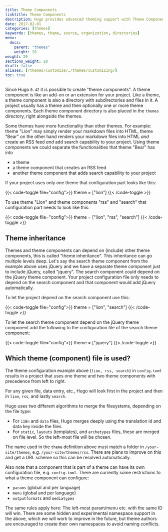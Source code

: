 ```yaml
---
title: Theme Components
linktitle: Theme Components
description: Hugo provides advanced theming support with Theme Components.
date: 2017-02-01
categories: [themes]
keywords: [themes, theme, source, organization, directories]
menu:
  docs:
    parent: "themes"
    weight: 20
weight: 20
sections_weight: 20
draft: false
aliases: [/themes/customize/,/themes/customizing/]
toc: true
---
```


Since Hugo `0.42` it is possible to create "theme components". A theme component is like an add-on or an extension for your project. Like a theme, a theme component is also a directory with subdirectories and files in it. A project usually has a theme and then optionally one or more theme components. Each theme component directory is also placed in the `themes` directory, right alongside the themes.

Some themes have more functionality than other themes. For example: theme "Lion" may simply render your markdown files into HTML, theme "Bear" on the other hand renders your markdown files into HTML _and_ create an RSS feed _and_ add search capability to your project. Using theme components we could separate the functionalities that theme "Bear" has into

- a theme
- a theme component that creates an RSS feed
- another theme component that adds search capability to your project

If your project uses only one theme that configuration part looks like this:

{{< code-toggle file="config">}}
theme = ["lion"]
{{< /code-toggle >}}

To use theme "Lion" and theme components "rss" and "search" that configuration part needs to look like this:

{{< code-toggle file="config">}}
theme = ["lion", "rss", "search"]
{{< /code-toggle >}}

## Theme inheritance

Themes and theme components can depend on (include) other theme components, this is called "theme inheritance". This inheritance can go multiple levels deep. Let's say the search theme component from the example above uses jQuery and we have a separate theme component just to include jQuery, called "jquery". The search component could depend on the jQuery theme component. Your project configuration file only needs to depend on the search component and that component would add jQuery automatically.

To let the project depend on the search component use this:

{{< code-toggle file="config">}}
theme = ["lion", "search"]
{{< /code-toggle >}}

To let the search theme component depend on the jQuery theme component add the following to the configuration file of the search theme component:

{{< code-toggle file="config">}}
theme = ["jquery"]
{{< /code-toggle >}}

## Which theme (component) file is used?

The theme configuration example above (`lion, rss, search`) in `config.toml` results in a project that uses one theme  and two theme components with precedence from left to right.

For any given file, data entry, etc., Hugo will look first in the project and then in `lion`, `rss`, and lastly `search`.

Hugo uses two different algorithms to merge the filesystems, depending on the file type:

* For `i18n` and `data` files, Hugo merges deeply using the translation id and data key inside the files.
* For `static`, `layouts` (templates), and `archetypes` files, these are merged on file level. So the left-most file will be chosen.

The name used in the `theme` definition above must match a folder in `/your-site/themes`, e.g. `/your-site/themes/rss`. There are plans to improve on this and get a URL scheme so this can be resolved automatically.

Also note that a component that is part of a theme can have its own configuration file, e.g. `config.toml`. There are currently some restrictions to what a theme component can configure:

* `params` (global and per language)
* `menu` (global and per language)
* `outputformats` and `mediatypes`

The same rules apply here: The left-most param/menu etc. with the same ID will win. There are some hidden and experimental namespace support in the above, which we will work to improve in the future, but theme authors are encouraged to create their own namespaces to avoid naming conflicts.


[^1]: Including theme components in the themes is currently not supported for themes hosted on [The Hugo Themes Site](https://themes.gohugo.io/), but can be really useful if you want to create your own theme based on a theme you find on that site.



